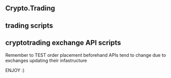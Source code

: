 ## Crypto.Trading
## trading scripts
## cryptotrading exchange API scripts 

Remember to TEST order placement beforehand
APIs tend to change due to exchanges updating their infastructure

ENJOY :)
